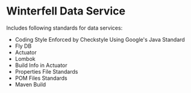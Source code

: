 # Winterfell Data Service

Includes following standards for data services:

- Coding Style Enforced by Checkstyle Using Google's Java Standard
- Fly DB
- Actuator
- Lombok
- Build Info in Actuator
- Properties File Standards
- POM Files Standards
- Maven Build
